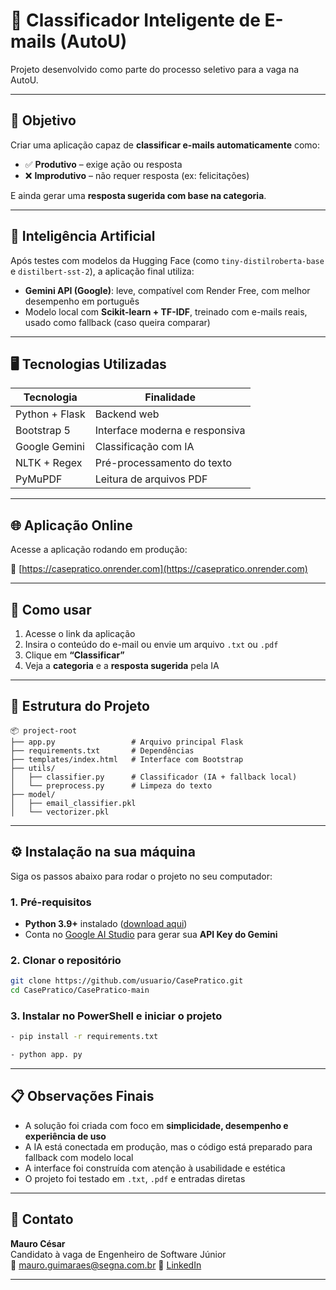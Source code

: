 
# 📧 Classificador Inteligente de E-mails (AutoU)

Projeto desenvolvido como parte do processo seletivo para a vaga na AutoU.

---

## 🚀 Objetivo

Criar uma aplicação capaz de **classificar e-mails automaticamente** como:

- ✅ **Produtivo** – exige ação ou resposta
- ❌ **Improdutivo** – não requer resposta (ex: felicitações)

E ainda gerar uma **resposta sugerida com base na categoria**.

---

## 🧠 Inteligência Artificial

Após testes com modelos da Hugging Face (como `tiny-distilroberta-base` e `distilbert-sst-2`), a aplicação final utiliza:

- **Gemini API (Google)**: leve, compatível com Render Free, com melhor desempenho em português
- Modelo local com **Scikit-learn + TF-IDF**, treinado com e-mails reais, usado como fallback (caso queira comparar)

---

## 🖥️ Tecnologias Utilizadas

| Tecnologia     | Finalidade                       |
|----------------|----------------------------------|
| Python + Flask | Backend web                      |
| Bootstrap 5    | Interface moderna e responsiva   |
| Google Gemini  | Classificação com IA             |
| NLTK + Regex   | Pré-processamento do texto       |
| PyMuPDF        | Leitura de arquivos PDF          |

---

## 🌐 Aplicação Online

Acesse a aplicação rodando em produção:

🔗 [https://casepratico.onrender.com](https://casepratico.onrender.com)

---

## 🧪 Como usar

1. Acesse o link da aplicação
2. Insira o conteúdo do e-mail ou envie um arquivo `.txt` ou `.pdf`
3. Clique em **“Classificar”**
4. Veja a **categoria** e a **resposta sugerida** pela IA

---

## 📁 Estrutura do Projeto

```
📦 project-root
├── app.py                 # Arquivo principal Flask
├── requirements.txt       # Dependências
├── templates/index.html   # Interface com Bootstrap
├── utils/
│   ├── classifier.py      # Classificador (IA + fallback local)
│   └── preprocess.py      # Limpeza do texto
├── model/
│   ├── email_classifier.pkl
│   └── vectorizer.pkl
```
---

## ⚙️ Instalação na sua máquina

Siga os passos abaixo para rodar o projeto no seu computador:

### 1. Pré-requisitos
- **Python 3.9+** instalado ([download aqui](https://www.python.org/downloads/))
- Conta no [Google AI Studio](https://ai.google.dev/) para gerar sua **API Key do Gemini**

### 2. Clonar o repositório
```bash
git clone https://github.com/usuario/CasePratico.git
cd CasePratico/CasePratico-main
```
### 3. Instalar no PowerShell e iniciar o projeto
```bash
- pip install -r requirements.txt

- python app. py
```
---

## 📋 Observações Finais

- A solução foi criada com foco em **simplicidade, desempenho e experiência de uso**
- A IA está conectada em produção, mas o código está preparado para fallback com modelo local
- A interface foi construída com atenção à usabilidade e estética
- O projeto foi testado em `.txt`, `.pdf` e entradas diretas

---

## 🤝 Contato

**Mauro César**  
Candidato à vaga de Engenheiro de Software Júnior  
📧 mauro.guimaraes@segna.com.br 
🔗 [LinkedIn](https://www.linkedin.com/in/mauro-c%C3%A9sar-guimaraes-santos-junior-b9638b203/)

---
